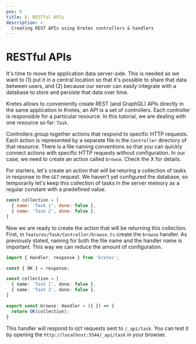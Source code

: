 ```yaml
---
pos: 8
title: 8. RESTful APIs
description: >
  Creating REST APIs using Kretes controllers & handlers
---
```


# RESTful APIs

It's time to move the application data server-side. This is needed as we want to (1) put it in a central location so that it's possible to share that data between users, and (2) because our server can easily integrate with a database to store and persiste that data over time.

Kretes allows to conveniently create REST (and GraphQL) APIs directly in the same application In Kretes, an API is a set of controllers. Each controller is responsible for a particular resource. In this tutorial, we are dealing with one resource so far: `Task`.

Controllers group together actions that respond to specific HTTP requests. Each action is represented by a separate file in the `Controller` directory of that resource. There is a file naming conventions so that you can quickly connect actions with specific HTTP requests without configuration. In our case, we need to create an action called `browse`. Check the X for details.

For starters, let's create an action that will be returing a collection of tasks in response to the `GET` request. We haven't yet configured the database, so temporarily let's keep this collection of tasks in the server memory as a regular constant with a predefined value.

```js
const collection = [
  { name: 'Task 1', done: false },
  { name: 'Task 2', done: false },
]
```

Now we are ready to create the action that will be returning this collection. First, in `features/Task/Controller/browse.ts` create the `browse` handler. As previously stated, naming for both the file name and the handler name is important. This way we can reduce the amount of configuration.

```ts
import { Handler, response } from 'kretes';

const { OK } = response;

const collection = [
  { name: 'Task 1', done: false },
  { name: 'Task 2', done: false },
]

export const browse: Handler = ({ }) => {
  return OK(collection);
}
```

This handler will respond to `GET` requests sent to `/_api/task`. You can test it by opening the `http://localhost:5544/_api/task` in your browser.
